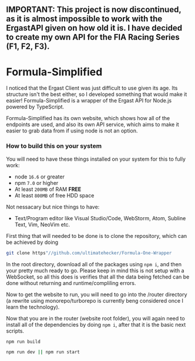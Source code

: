 ## IMPORTANT: This project is now discontinued, as it is almost impossible to work with the ErgastAPI given on how old it is. I have decided to create my own API for the FIA Racing Series (F1, F2, F3).

# Formula-Simplified

I noticed that the Ergast Client was just difficult to use given its age. Its structure isn't the best either, so I developed something that would make it easier! Formula-Simplified is a  wrapper of the Ergast API for Node.js powered by TypeScript. 

Formula-Simplified has its own website, which shows how all of the endpoints are used, and also its own API service, which aims to make it easier to grab data from if using node is not an option.

### How to build this on your system

You will need to have these things installed on your system for this to fully work:

- node `16.6` or greater
- npm `7.0` or higher
- At least `200MB` of RAM **FREE**
- At least `800MB` of free HDD space

Not nessacary but nice things to have:

- Text/Program editor like Visual Studio/Code, WebStorm, Atom, Subline Text, Vim, NeoVim etc.

First thing that will needed to be done is to clone the repository, which can be achieved by doing

```bash
git clone https"//github.com/ultimatehecker/Formula-One-Wrapper
```

In the root directory, download all of the packages using `npm i`, and then your pretty much ready to go. Please keep in mind this is not setup with a WebSocket, so all this does is verifies that all the data being fetched can be done without returning and runtime/compliling errors.

Now to get the website to run, you will need to go into the /router directory (a rewrite using monorepo/turborepo is currently beng considered once I learn the technology).

Now that you are in the router (website root folder), you will again need to install all of the dependencies by doing `npm i`, after that it is the basic next scripts.

```bash
npm run build
```

```bash
npm run dev || npm run start
```
